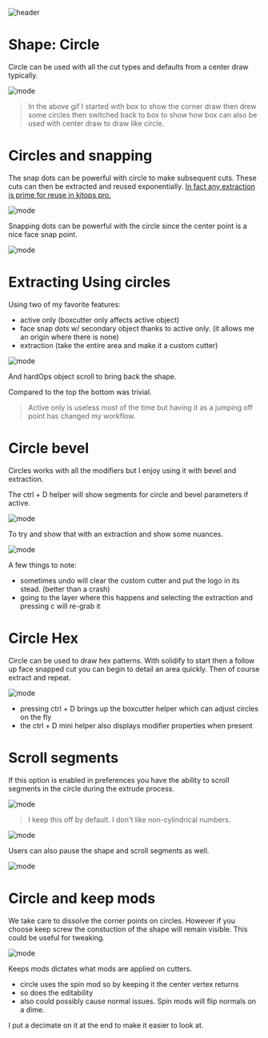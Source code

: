 ![header](img/banner.gif)

# Shape: Circle

Circle can be used with all the cut types and defaults from a center draw typically.

![mode](img/shape/s15.gif)

> In the above gif I started with box to show the corner draw then drew some circles then switched back to box to show how box can also be used with center draw to draw like circle.

# Circles and snapping

The snap dots can be powerful with circle to make subsequent cuts. These cuts can then be extracted and reused exponentially. [In fact any extraction is prime for reuse in kitops pro.](https://gumroad.com/l/kitops)

![mode](img/shape/s15.gif)

Snapping dots can be powerful with the circle since the center point is a nice face snap point.

![mode](img/shape/s18.gif)

# Extracting Using circles

Using two of my favorite features:

- active only (boxcutter only affects active object)
- face snap dots w/ secondary object thanks to active only. (it allows me an origin where there is none)
- extraction (take the entire area and make it a custom cutter)

![mode](img/shape/s18.gif)

And hardOps object scroll to bring back the shape.

Compared to the top the bottom was trivial.

> Active only is useless most of the time but having it as a jumping off point has changed my workflow.

# Circle bevel

Circles works with all the modifiers but I enjoy using it with bevel and extraction.

The ctrl + D helper will show segments for circle and bevel parameters if active.

![mode](img/shape/s21.gif)

To try and show that with an extraction and show some nuances.

![mode](img/shape/s20.gif)

A few things to note:

- sometimes undo will clear the custom cutter and put the logo in its stead. (better than a crash)
- going to the layer where this happens and selecting the extraction and pressing c will re-grab it

# Circle Hex

Circle can be used to draw hex patterns. With solidify to start then a follow up face snapped cut you can begin to detail an area quickly. Then of course extract and repeat.

![mode](img/shape/s22.gif)

- pressing ctrl + D brings up the boxcutter helper which can adjust circles on the fly
- the ctrl + D mini helper also displays modifier properties when present

# Scroll segments

If this option is enabled in preferences you have the ability to scroll segments in the circle during the extrude process.

![mode](img/shape/s23.png)

> I keep this off by default. I don't like non-cylindrical numbers.

![mode](img/shape/s24.gif)

Users can also pause the shape and scroll segments as well.

![mode](img/shape/s25.gif)

# Circle and keep mods

We take care to dissolve the corner points on circles. However if you choose keep screw the constuction of the shape will remain visible. This could be useful for tweaking.

![mode](img/shape/s29.gif)

Keeps mods dictates what mods are applied on cutters.

- circle uses the spin mod so by keeping it the center vertex returns
- so does the editability
- also could possibly cause normal issues. Spin mods will flip normals on a dime.

I put a decimate on it at the end to make it easier to look at.
